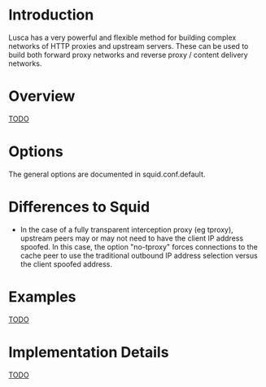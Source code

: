 # Introduction #

Lusca has a very powerful and flexible method for building complex networks of HTTP proxies and upstream servers. These can be used to build both forward proxy networks and reverse proxy / content delivery networks.

# Overview #

[TODO](TODO.md)

# Options #

The general options are documented in squid.conf.default.

# Differences to Squid #

  * In the case of a fully transparent interception proxy (eg tproxy), upstream peers may or may not need to have the client IP address spoofed. In this case, the option "no-tproxy" forces connections to the cache peer to use the traditional outbound IP address selection versus the client spoofed address.

# Examples #

[TODO](TODO.md)

# Implementation Details #

[TODO](TODO.md)